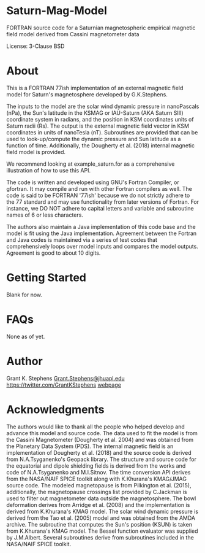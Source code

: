 # Saturn-Mag-Model
FORTRAN source code for a Saturnian magnetospheric empirical magnetic field model derived from Cassini magnetometer data 

License: 3-Clause BSD

# About
This is a FORTRAN 77ish implementation of an external magnetic field
model for Saturn's magnetosphere developed by G.K.Stephens.

The inputs to the model are the solar wind dynamic pressure in nanoPascals
(nPa), the Sun's latitude in the KSMAG or IAU-Saturn (AKA Saturn SIII) coordinate
system in radians, and the position in KSM coordinates units of Saturn radii (Rs).
The output is the external magnetic field vector in KSM coordinates in units of
nanoTesla (nT). Subroutines are provided that can be used to look-up/compute the
dynamic pressure and Sun latitude as a function of time. Additionally, the
Dougherty et al. (2018) internal magnetic field model is provided.

We recommend looking at example_saturn.for as a comprehensive illustration of
how to use this API.

The code is written and developed using GNU's Fortran Compiler, or gfortran. It
may compile and run with other Fortran compilers as well. The code is said to be
FORTRAN '77ish' because we do not strictly adhere to the 77 standard and may use
functionality from later versions of Fortran. For instance, we DO NOT adhere to
capital letters and variable and subroutine names of 6 or less characters.

The authors also maintain a Java implementation of this code base and the model
is fit using the Java implementation. Agreement between the Fortran and Java
codes is maintained via a series of test codes that comprehensively loops over
model inputs and compares the model outputs. Agreement is good to about 10
digits.

# Getting Started
Blank for now.

# FAQs
None as of yet.

# Author
Grant K. Stephens
             Grant.Stephens@jhuapl.edu
https://twitter.com/GrantKStephens
[webpage](https://civspace.jhuapl.edu/people/grant-stephens)

# Acknowledgments
The authors would like to thank all the people who helped
develop and advance this model and source code. The data used to fit the model
is from the Cassini Magnetometer (Dougherty et al. 2004) and was obtained from
the Planetary Data System (PDS). The internal magnetic field is an
implementation of Dougherty et al. (2018) and the source code is derived from
N.A.Tsyganenko's Geopack library. The structure and source code for the
equatorial and dipole shielding fields is derived from the works and code of
N.A.Tsyganenko and M.I.Sitnov. The time conversion API derives from the
NASA/NAIF SPICE toolkit along with K.Khurana's KMAG/JMAG source code. The
modeled magnetopause is from Pilkington et al. (2015), additionally, the
magnetopause crossings list provided by C.Jackman is used to filter out
magnetometer data outside the magnetosphere. The bowl deformation derives from
Arridge et al. (2008) and the implementation is derived from K.Khurana's KMAG
model. The solar wind dynamic pressure is derived from the Tao et al. (2005)
model and was obtained from the AMDA archive. The subroutine that computes the
Sun's position (KSUN) is taken from K.Khurana's KMAG model. The Bessel function
evaluator was supplied by J.M.Albert. Several subroutines derive from
subroutines included in the NASA/NAIF SPICE toolkit. 



